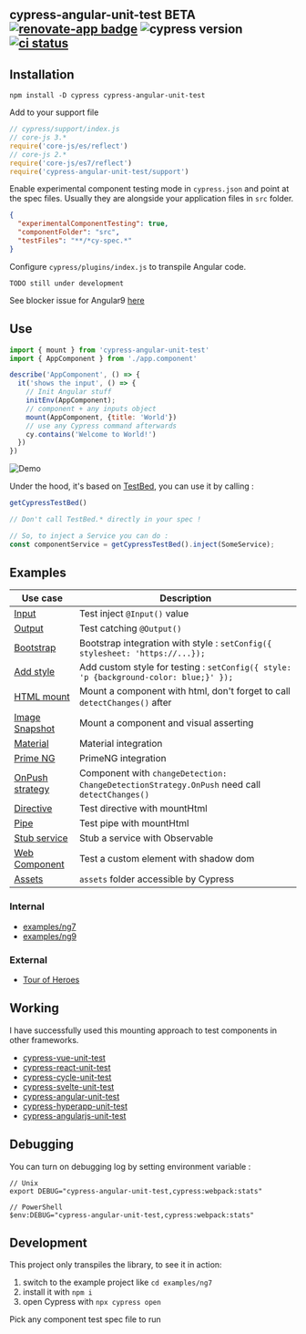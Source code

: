 ## cypress-angular-unit-test BETA [![renovate-app badge][renovate-badge]][renovate-app] ![cypress version](https://img.shields.io/badge/cypress-5.5.0-brightgreen) [![ci status][ci image]][ci url]

## Installation

```shell
npm install -D cypress cypress-angular-unit-test
```

Add to your support file

```js
// cypress/support/index.js
// core-js 3.*
require('core-js/es/reflect')
// core-js 2.*
require('core-js/es7/reflect')
require('cypress-angular-unit-test/support')
```

Enable experimental component testing mode in `cypress.json` and point at the spec files. Usually they are alongside your application files in `src` folder.

```json
{
  "experimentalComponentTesting": true,
  "componentFolder": "src",
  "testFiles": "**/*cy-spec.*"
}
```

Configure `cypress/plugins/index.js` to transpile Angular code.

```
TODO still under development
```

See blocker issue for Angular9 [here](https://github.com/bahmutov/ng9-tour-of-heroes/issues/1)

## Use

```js
import { mount } from 'cypress-angular-unit-test'
import { AppComponent } from './app.component'

describe('AppComponent', () => {
  it('shows the input', () => {
    // Init Angular stuff
    initEnv(AppComponent);
    // component + any inputs object
    mount(AppComponent, {title: 'World'})
    // use any Cypress command afterwards
    cy.contains('Welcome to World!')
  })
})
```

![Demo](images/demo.gif)

Under the hood, it's based on [TestBed](https://angular.io/api/core/testing/TestBed), you can use it by calling :

```js
getCypressTestBed()

// Don't call TestBed.* directly in your spec !

// So, to inject a Service you can do :
const componentService = getCypressTestBed().inject(SomeService);
```

## Examples

Use case | Description
--- | ---
[Input](examples/ng9/src/app/input) | Test inject `@Input()` value
[Output](examples/ng9/src/app/output-subscribe) | Test catching `@Output()`
[Bootstrap](examples/ng9/src/app/bootstrap-button) | Bootstrap integration with style : `setConfig({ stylesheet: 'https://...});`
[Add style](examples/ng9/src/app/add-style) | Add custom style for testing : `setConfig({ style: 'p {background-color: blue;}' });`
[HTML mount](examples/ng9/src/app/html-mount) | Mount a component with html, don't forget to call `detectChanges()` after
[Image Snapshot](examples/ng9/src/app/image-snapshot) | Mount a component and visual asserting
[Material](examples/ng9/src/app/material-button) | Material integration
[Prime NG](examples/ng9/src/app/primeng-button) | PrimeNG integration
[OnPush strategy](examples/ng9/src/app/on-push-strat) | Component with `changeDetection: ChangeDetectionStrategy.OnPush` need call `detectChanges()`
[Directive](examples/ng9/src/app/directives/highlight) | Test directive with mountHtml
[Pipe](examples/ng9/src/app/pipes/capitalize) | Test pipe with mountHtml
[Stub service](examples/ng9/src/app/service-stub) | Stub a service with Observable
[Web Component](examples/ng9/src/app/use-custom-element) | Test a custom element with shadow dom
[Assets](examples/ng9/src/app/assets-image) | `assets` folder accessible by Cypress

### Internal

- [examples/ng7](examples/ng7)
- [examples/ng9](examples/ng9)

### External

- [Tour of Heroes](https://github.com/bahmutov/ng9-tour-of-heroes)

## Working

I have successfully used this mounting approach to test components in other frameworks.

* [cypress-vue-unit-test](https://github.com/bahmutov/cypress-vue-unit-test)
* [cypress-react-unit-test](https://github.com/bahmutov/cypress-react-unit-test)
* [cypress-cycle-unit-test](https://github.com/bahmutov/cypress-cycle-unit-test)
* [cypress-svelte-unit-test](https://github.com/bahmutov/cypress-svelte-unit-test)
* [cypress-angular-unit-test](https://github.com/bahmutov/cypress-angular-unit-test)
* [cypress-hyperapp-unit-test](https://github.com/bahmutov/cypress-hyperapp-unit-test)
* [cypress-angularjs-unit-test](https://github.com/bahmutov/cypress-angularjs-unit-test)

## Debugging

You can turn on debugging log by setting environment variable :

```
// Unix
export DEBUG="cypress-angular-unit-test,cypress:webpack:stats"

// PowerShell
$env:DEBUG="cypress-angular-unit-test,cypress:webpack:stats"
```

## Development

This project only transpiles the library, to see it in action:

1. switch to the example project like `cd examples/ng7`
2. install it with `npm i`
3. open Cypress with `npx cypress open`

Pick any component test spec file to run

[renovate-badge]: https://img.shields.io/badge/renovate-app-blue.svg
[renovate-app]: https://renovateapp.com/
[ci image]: https://github.com/bahmutov/cypress-angular-unit-test/workflows/ci/badge.svg?branch=master
[ci url]: https://github.com/bahmutov/cypress-angular-unit-test/actions
